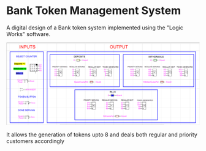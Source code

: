 # Bank Token Management System

A digital design of a Bank token system implemented using the "Logic Works" software. 

![Image of Yaktocat](https://github.com/ummarikram/BankTokenManagement/blob/master/Interface.PNG)


It allows the generation of tokens upto 8 and deals both regular and priority customers accordingly
